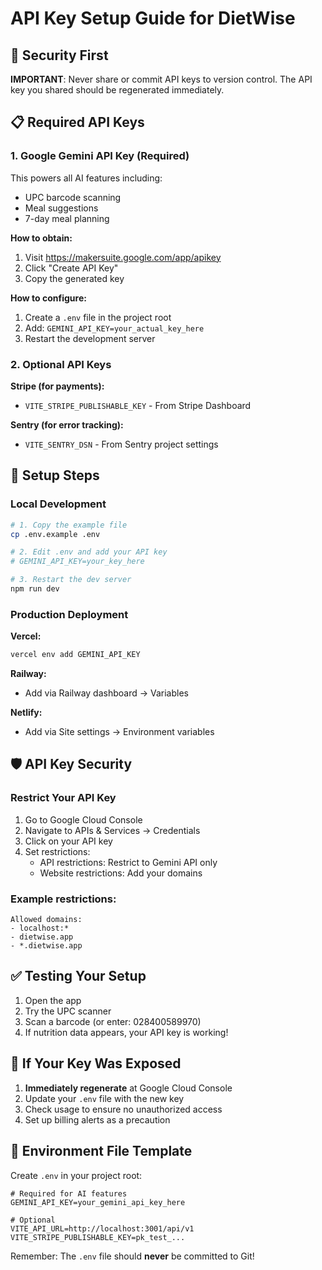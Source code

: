 # API Key Setup Guide for DietWise

## 🔐 Security First

**IMPORTANT**: Never share or commit API keys to version control. The API key you shared should be regenerated immediately.

## 📋 Required API Keys

### 1. Google Gemini API Key (Required)
This powers all AI features including:
- UPC barcode scanning
- Meal suggestions
- 7-day meal planning

**How to obtain:**
1. Visit https://makersuite.google.com/app/apikey
2. Click "Create API Key"
3. Copy the generated key

**How to configure:**
1. Create a `.env` file in the project root
2. Add: `GEMINI_API_KEY=your_actual_key_here`
3. Restart the development server

### 2. Optional API Keys

**Stripe (for payments):**
- `VITE_STRIPE_PUBLISHABLE_KEY` - From Stripe Dashboard

**Sentry (for error tracking):**
- `VITE_SENTRY_DSN` - From Sentry project settings

## 🚀 Setup Steps

### Local Development
```bash
# 1. Copy the example file
cp .env.example .env

# 2. Edit .env and add your API key
# GEMINI_API_KEY=your_key_here

# 3. Restart the dev server
npm run dev
```

### Production Deployment

**Vercel:**
```bash
vercel env add GEMINI_API_KEY
```

**Railway:**
- Add via Railway dashboard → Variables

**Netlify:**
- Add via Site settings → Environment variables

## 🛡️ API Key Security

### Restrict Your API Key
1. Go to Google Cloud Console
2. Navigate to APIs & Services → Credentials
3. Click on your API key
4. Set restrictions:
   - API restrictions: Restrict to Gemini API only
   - Website restrictions: Add your domains

### Example restrictions:
```
Allowed domains:
- localhost:*
- dietwise.app
- *.dietwise.app
```

## ✅ Testing Your Setup

1. Open the app
2. Try the UPC scanner
3. Scan a barcode (or enter: 028400589970)
4. If nutrition data appears, your API key is working!

## 🚨 If Your Key Was Exposed

1. **Immediately regenerate** at Google Cloud Console
2. Update your `.env` file with the new key
3. Check usage to ensure no unauthorized access
4. Set up billing alerts as a precaution

## 📝 Environment File Template

Create `.env` in your project root:

```env
# Required for AI features
GEMINI_API_KEY=your_gemini_api_key_here

# Optional
VITE_API_URL=http://localhost:3001/api/v1
VITE_STRIPE_PUBLISHABLE_KEY=pk_test_...
```

Remember: The `.env` file should **never** be committed to Git!